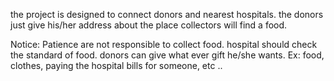 the project is designed to connect donors and nearest hospitals.
the donors just give his/her address about the place collectors will find a food.

Notice: 
Patience are not responsible to collect food.
hospital should check the standard of food.
donors can give what ever gift he/she wants. Ex: food, clothes, paying the hospital bills for someone, etc ..
